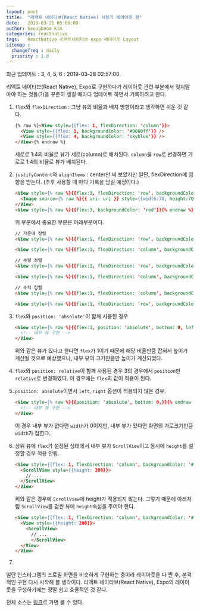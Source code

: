 ```yaml
---
layout: post
title:  "리액트 네이티브(React Native) 사용기 레이아웃 편"
date:   2019-03-21 05:06:00
author: Seungbeom Kim
categories: reactnative
tags:	ReactNative 리액트네이티브 expo 레이아웃 Layout
sitemap :
  changefreq : daily
  priority : 1.0
---
```


최근 업데이트 : 3, 4, 5, 6 : 2019-03-28 02:57:00.

리액트 네이티브(React Native), Expo로 구현하다가 레이아웃 관련 부분에서 잊지말아야 하는 것들(?)을 꾸준히 생길 때마다 업데이트 하면서 기록하려고 한다.

1. `flex`와 `flexDirection` : 그냥 뷰의 비율과 배치 방향이라고 생각하면 쉬운 것 같다.

    ```HTML
    {% raw %}<View style={{flex: 1, flexDirection: 'column'}}>
      <View style={{flex: 1, backgroundColor: '#0000ff'}} />
      <View style={{flex: 4, backgroundColor: 'skyblue'}} />
    </View>{% endraw %}
    ```

    세로로 1:4의 비율로 뷰가 세로(column)로 배치된다. `column`을 `row`로 변경하면 가로로 1:4의 비율로 뷰가 배치된다.

2. `justifyContent`와 `alignItems` : center만 써 보았지만 일단, flexDirection에 영향을 받는다. (추후 사용할 때 마다 기록을 남길 예정이다.)

    ```HTML
    <View style={% raw %}{{flex:1, flexDirection: 'row', backgroundColor: 'steelblue', justifyContent: 'center', alignItems: 'center'}}{% endraw %}>
      <Image source={% raw %}{{ uri: uri }} style={{width:70, height:70, borderRadius: 35}}{% endraw %}/>
    </View>
    <View style={% raw %}{{flex:3, backgroundColor: 'red'}}{% endraw %} />
    ```

    위 부분에서 중요한 부분은 아래부분이다.

    ```HTML
    // 가운데 정렬
    <View style={% raw %}{{flex:1, flexDirection: 'row', backgroundColor: 'steelblue', justifyContent: 'center', alignItems: 'center'}}{% endraw %}>

    <View style={% raw %}{{flex:1, flexDirection: 'column', backgroundColor: 'steelblue', justifyContent: 'center', alignItems: 'center'}}{% endraw %}>

    // 수평 정렬
    <View style={% raw %}{{flex:1, flexDirection: 'row', backgroundColor: 'steelblue', justifyContent: 'center'}}{% endraw %}>

    <View style={% raw %}{{flex:1, flexDirection: 'column', backgroundColor: 'steelblue', alignItems: 'center'}}{% endraw %}>

    // 수직 정렬
    <View style={% raw %}{{flex:1, flexDirection: 'column', backgroundColor: 'steelblue', justifyContent: 'center'}}{% endraw %}>

    <View style={% raw %}{{flex:1, flexDirection: 'row', backgroundColor: 'steelblue', alignItems: 'center'}}{% endraw %}>
    ```

3. `flex`와 `position: 'absolute'`이 함께 사용된 경우
    ```html
    <View style={% raw %}{{flex:1, position: 'absolute', bottom: 0, left:0, right: 0}}{% endraw %}>
      <!-- 내부 뷰 구현 -->
    </View>
    ```
    위와 같은 뷰가 있다고 한다면 `flex`가 1이기 때문에 해당 비율만큼 잡혀서 높이가 계산될 것으로 예상했으나, 내부 뷰의 크기만큼만 높이가 계산되었다.
4. `flex`와 `position: relative`이 함께 사용된 경우
    3의 경우에서 `position`만 `relative`로 변경하였다. 이 경우에는 `flex`의 값이 적용이 된다.
5. `position: absolute`이면서 `left`, `right` 옵션이 적용되지 않은 경우.
    ```html
    <View style={% raw %}{{position: 'absolute', bottom: 0,}}{% endraw %}>
      <!-- 내부 뷰 구현 -->
    </View>
    ```
    이 경우 내부 뷰가 없다면 `width`가 0이지만, 내부 뷰가 있다면 화면의 가로크기만큼 `width`가 잡힌다.
6. 상위 뷰에 `flex`가 설정된 상태에서 내부 뷰가 `ScrollView`이고 동시에 `height`를 설정할 경우 적용 안됨.
    ```HTML
    <View style={{flex: 1, flexDirection: 'column', backgroundColor: '#000000' }}>
      <ScrollView style={{height: 200}}>
        // ...
      </ScrollView>
    </View>
    ```
    위와 같은 경우에 `ScrollView`에 height가 적용되지 않는다. 그렇기 때문에 아래처럼 `ScrollView`를 감싼 뷰에 `height`속성을 주어야 한다.

    ```HTML
    <View style={{flex: 1, flexDirection: 'column', backgroundColor: '#000000' }}>
      <View style={{height: 200}}>
        <ScrollView>
          // ...
          </ScrollView>
      </View>
    </View>
    ```
7.


일단 인스타그램의 프로필 화면을 비슷하게 구현하는 중이라 레이아웃을 다 짠 후, 본격적인 구현 다시 시작해 볼 생각이다. 리액트 네이티브(React Native), Expo의 레이아웃을 구성하기에는 정말 쉽고 효율적인 것 같다.

전체 소스는 [링크](https://github.com/myksb1223/ReactNative-instagram-example)로 가면 볼 수 있다.
